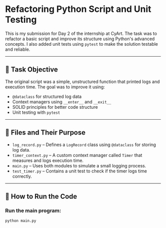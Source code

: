 # Refactoring Python Script and Unit Testing

This is my submission for Day 2 of the internship at CyArt. The task was to refactor a basic script and improve its structure using Python's advanced concepts. I also added unit tests using `pytest` to make the solution testable and reliable.

---

## 📌 Task Objective

The original script was a simple, unstructured function that printed logs and execution time. The goal was to improve it using:

- `@dataclass` for structured log data
- Context managers using `__enter__` and `__exit__`
- SOLID principles for better code structure
- Unit testing with `pytest`

---

## 📂 Files and Their Purpose

- `log_record.py` – Defines a `LogRecord` class using `@dataclass` for storing log data.
- `timer_context.py` – A custom context manager called `Timer` that measures and logs execution time.
- `main.py` – Uses both modules to simulate a small logging process.
- `test_timer.py` – Contains a unit test to check if the timer logs time correctly.

---

## 🔧 How to Run the Code

### Run the main program:
```bash
python main.py
